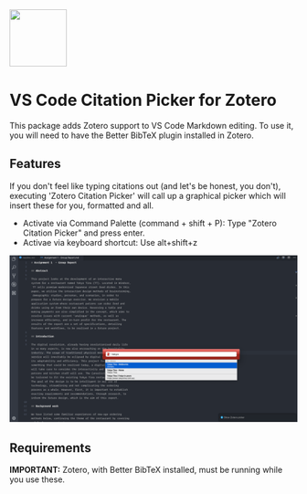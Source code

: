 <a href="https://marketplace.visualstudio.com/items?itemName=mblode.zotero">
  <img src="https://github.com/mblode/vscode-zotero/blob/master/images/icon.png?raw=true" alt="" width=100 height=100>
</a>

# VS Code Citation Picker for Zotero

This package adds Zotero support to VS Code Markdown editing. To use it, you will need to have the Better BibTeX plugin installed in Zotero.

## Features

If you don't feel like typing citations out (and let's be honest, you don't), executing 'Zotero Citation Picker' will call up a graphical picker which will insert these for you, formatted and all.

- Activate via Command Palette (command + shift + P): Type "Zotero Citation Picker" and press enter.
- Activae via keyboard shortcut: Use alt+shift+z

![Screenshot](images/screenshot.png)

## Requirements

**IMPORTANT:** Zotero, with Better BibTeX installed, must be running while you use these.
